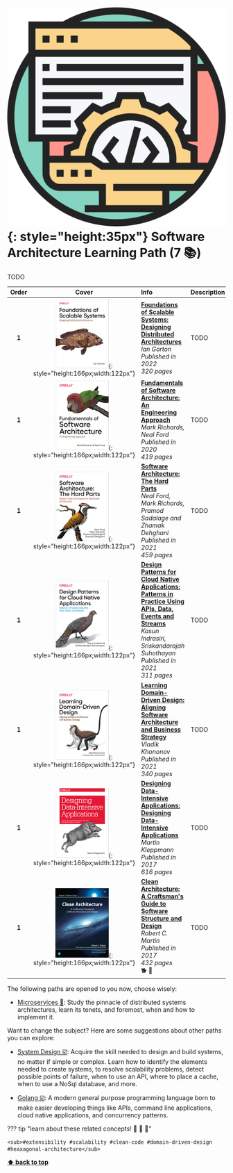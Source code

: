 [//]: # (Auto generated file from templates)

# ![img](/assets/learning-paths/icons/software-architecture.png){: style="height:35px"} Software Architecture Learning Path (7 :books:)

TODO

| Order | Cover | Info | Description |
| :---: | :---: | :--- | :--- |
| **1** |![img](/assets/books/covers/foundations-of-scalable-systems.jpeg){: style="height:166px;width:122px"}| [**Foundations of Scalable Systems: Designing Distributed Architectures**](https://www.oreilly.com/library/view/foundations-of-scalable/9781098106058/) <br> *Ian Gorton* <br> *Published in 2022* <br> *320 pages* <br>  | TODO |
| **1** |![img](/assets/books/covers/fundamentals-of-software-architecture.jpeg){: style="height:166px;width:122px"}| [**Fundamentals of Software Architecture: An Engineering Approach**](https://www.oreilly.com/library/view/fundamentals-of-software/9781492043447/) <br> *Mark Richards, Neal Ford* <br> *Published in 2020* <br> *419 pages* <br>  | TODO |
| **1** |![img](/assets/books/covers/software-architecture-the-hard-parts.jpeg){: style="height:166px;width:122px"}| [**Software Architecture: The Hard Parts**](https://learning.oreilly.com/library/view/-/9781492086888/) <br> *Neal Ford, Mark Richards, Pramod Sadalage and Zhamak Dehghani* <br> *Published in 2021* <br> *459 pages* <br>  | TODO |
| **1** |![img](/assets/books/covers/design-patterns-for-cloud-native-applications.jpeg){: style="height:166px;width:122px"}| [**Design Patterns for Cloud Native Applications: Patterns in Practice Using APIs, Data, Events and Streams**](https://learning.oreilly.com/library/view/-/9781492090700/) <br> *Kasun Indrasiri, Sriskandarajah Suhothayan* <br> *Published in 2021* <br> *311 pages* <br>  | TODO |
| **1** |![img](/assets/books/covers/learning-domain-driven-design.jpeg){: style="height:166px;width:122px"}| [**Learning Domain-Driven Design: Aligning Software Architecture and Business Strategy**](https://learning.oreilly.com/library/view/-/9781098100124/) <br> *Vladik Khononov* <br> *Published in 2021* <br> *340 pages* <br>  | TODO |
| **1** |![img](/assets/books/covers/designing-data-intensive-applications.jpeg){: style="height:166px;width:122px"}| [**Designing Data-Intensive Applications: Designing Data-Intensive Applications**](https://learning.oreilly.com/library/view/-/9781491903063/) <br> *Martin Kleppmann* <br> *Published in 2017* <br> *616 pages* <br>  | TODO |
| **1** |![img](/assets/books/covers/clean-architecture.jpeg){: style="height:166px;width:122px"}| [**Clean Architecture: A Craftsman's Guide to Software Structure and Design**](https://learning.oreilly.com/library/view/-/9780134494272/) <br> *Robert C. Martin* <br> *Published in 2017* <br> *432 pages* <br> :dog2: :orange_book: | TODO |

The following paths are opened to you now, choose wisely:

- [Microservices :construction:](/mkdocs/docs/learning-paths/microservices): Study the pinnacle of distributed systems architectures, learn its tenets, and foremost, when and how to implement it.


Want to change the subject? Here are some suggestions about other paths you can explore:

- [System Design :ballot_box_with_check:](/mkdocs/docs/learning-paths/system-design): Acquire the skill needed to design and build systems, no matter if simple or complex. Learn how to identify the elements needed to create systems, to resolve scalability problems, detect possible points of failure, when to use an API, where to place a cache, when to use a NoSql database, and more.

- [Golang :ballot_box_with_check:](/mkdocs/docs/learning-paths/golang): A modern general purpose programming language born to make easier developing things like APIs, command line applications, cloud native applications, and concurrency patterns.


??? tip "learn about these related concepts! :round_pushpin: :beginner: :gem:"

    <sub>#extensibility #scalability #clean-code #domain-driven-design #heaxagonal-architecture</sub>

[**⬆ back to top**](#software-architecture-learning-path-7)
